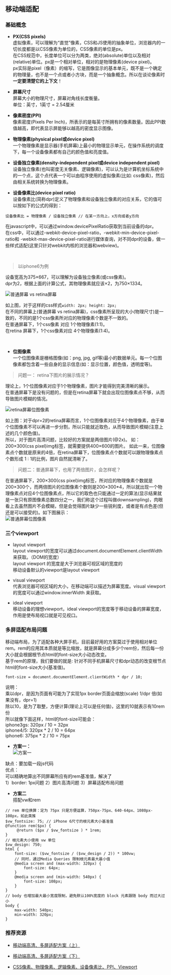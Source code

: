 ## 移动端适配

### 基础概念

* **PX(CSS pixels)**  
虚拟像素，可以理解为“直觉”像素，CSS和JS使用的抽象单位，浏览器内的一切长度都是以CSS像素为单位的，CSS像素的单位是px。  
在CSS规范中，长度单位可以分为两类，绝对(absolute)单位以及相对(relative)单位。px是一个相对单位，相对的是物理像素(device pixel)。  
px实际是pixel（像素）的缩写，它是图像显示的基本单元，既不是一个确定的物理量，也不是一个点或者小方块，而是一个抽象概念。所以在谈论像素时**一定要清楚它的上下文**！

* **屏幕尺寸**  
屏幕大小的物理尺寸，屏幕对角线长度衡量。  
单位：英寸，1英寸 = 2.54厘米  

* **像素密度(PPI)**  
像素密度(Pixels Per Inch)，所表示的是每英寸所拥有的像素数量。因此PPI数值越高，即代表显示屏能够以越高的密度显示图像。  

* **物理像素(physical pixel或device pixel)**  
 一个物理像素是显示器(手机屏幕)上最小的物理显示单元，在操作系统的调度下，每一个设备像素都有自己的颜色值和亮度值。  

* **设备独立像素(density-independent pixel或device independent pixel)**  
设备独立像素(也叫密度无关像素、逻辑像素)，可以认为是计算机坐标系统中的一个点，这个点代表一个可以由程序使用的虚拟像素(比如: css像素)，然后由相关系统转换为物理像素。  

* **设备像素比(device pixel ratio)**  
设备像素比(简称dpr)定义了物理像素和设备独立像素的对应关系，它的值可以按如下的公式的得到：  
```
设备像素比 = 物理像素 / 设备独立像素 // 在某一方向上，x方向或者y方向
```  
在javascript中，可以通过window.devicePixelRatio获取到当前设备的dpr。  
在css中，可以通过-webkit-device-pixel-ratio，-webkit-min-device-pixel-ratio和 -webkit-max-device-pixel-ratio进行媒体查询，对不同dpr的设备，做一些样式适配(这里只针对webkit内核的浏览器和webview)。  

<br />

>以iphone6为例

设备宽高为375×667，可以理解为设备独立像素(或css像素)。  
dpr为2，根据上面的计算公式，其物理像素就应该×2，为750×1334。  

![普通屏幕 vs retina屏幕](./images/0.webp)  

如上图，对于这样的css样式`width: 2px; height: 2px;`  
在不同的屏幕上(普通屏幕 vs retina屏幕)，css像素所呈现的大小(物理尺寸)是一致的，不同的是1个css像素所对应的物理像素个数是不一致的。  
在普通屏幕下，1个css像素 对应 1个物理像素(1:1)。  
在retina 屏幕下，1个css像素对应 4个物理像素(1:4)。  

<br />

* **位图像素**  
一个位图像素是栅格图像(如：png, jpg, gif等)最小的数据单元。每一个位图像素都包含着一些自身的显示信息(如：显示位置，颜色值，透明度等)。


>问题一： retina下图片的展示情况？

理论上，1个位图像素对应于1个物理像素，图片才能得到完美清晰的展示。  
在普通屏幕下是没有问题的，但是在retina屏幕下就会出现位图像素点不够，从而导致图片模糊的情况。  

![retina屏幕位图像素](./images/640.webp)  

如上图：对于dpr=2的retina屏幕而言，1个位图像素对应于4个物理像素，由于单个位图像素不可以再进一步分割，所以只能就近取色，从而导致图片模糊(注意上述的几个颜色值)。  
所以，对于图片高清问题，比较好的方案就是两倍图片(@2x)。
如：200×300(css pixel)img标签，就需要提供400×600的图片。
如此一来，位图像素点个数就是原来的4倍，在retina屏幕下，位图像素点个数就可以跟物理像素点个数形成 1 : 1的比例，图片自然就清晰了。  

>问题二：普通屏幕下，也用了两倍图片，会怎样呢？

在普通屏幕下，200×300(css pixel)img标签，所对应的物理像素个数就是200×300个，而两倍图片的位图像素个数则是200×300*4，所以就出现一个物理像素点对应4个位图像素点，所以它的取色也只能通过一定的算法(显示结果就是一张只有原图像素总数四分之一，我们称这个过程叫做downsampling)，肉眼看上去虽然图片不会模糊，但是会觉得图片缺少一些锐利度，或者是有点色差(但还是可以接受的)。如下图展示：  
![普通屏幕位图像素](./images/641.webp)  

### 三个viewport

* layout viewport  
layout viewport的宽度可以通过document.documentElement.clientWidth 来获取。（DOM的宽度）  
layout viewport 的宽度是大于浏览器可视区域的宽度的  
移动设备默认的viewport是layout viewport

* visual viewport  
代表浏览器可视区域的大小，在移动端可以描述为屏幕宽度。visual viewport的宽度可以通过window.innerWidth 来获取。

* ideal viewport  
移动设备的理想viewport，ideal viewport的宽度等于移动设备的屏幕宽度，作用是使布局视口就是可见视口。

### 多屏适配布局问题

移动端布局，为了适配各种大屏手机，目前最好用的方案莫过于使用相对单位rem。rem的应用其本质就是等比缩放，就是屏幕分成多少个rem份，然后每一份大小就会根据根节点html的font-size大小动态改变。  
基于rem的原理，我们要做的就是: 针对不同手机屏幕尺寸和dpr动态的改变根节点html的font-size大小(基准值)。  
```
font-size = document.documentElement.clientWidth * dpr / 10;
```
说明：  
乘以dpr，是因为页面有可能为了实现1px border页面会缩放(scale) 1/dpr 倍(如果没有，dpr=1)  
除以10，是为了取整，方便计算(理论上可以是任何值)，这里的10就表示有10rem份  
所以就像下面这样，html的font-size可能会：  
iphone3gs: 320px / 10 = 32px  
iphone4/5: 320px * 2 / 10 = 64px  
iphone6: 375px * 2 / 10 = 75px  

* **方案一：**  
![方案一](./images/642.webp)  

缺点：要加载一段js代码  
优点：  
可以精确地算出不同屏幕所应有的rem基准值，解决了  
1）border: 1px问题
2）图片高清问题
3）屏幕适配布局问题

* **方案二**  
搭配vw和rem  
```
// rem 单位换算：定为 75px 只是方便运算，750px-75px、640-64px、1080px-108px，如此类推
$vw_fontsize: 75; // iPhone 6尺寸的根元素大小基准值
@function rem($px) {
     @return ($px / $vw_fontsize ) * 1rem;
}
// 根元素大小使用 vw 单位
$vw_design: 750;
html {
    font-size: ($vw_fontsize / ($vw_design / 2)) * 100vw; 
    // 同时，通过Media Queries 限制根元素最大最小值
    @media screen and (max-width: 320px) {
        font-size: 64px;
    }
    @media screen and (min-width: 540px) {
        font-size: 108px;
    }
}
// body 也增加最大最小宽度限制，避免默认100%宽度的 block 元素跟随 body 而过大过小
body {
    max-width: 540px;
    min-width: 320px;
}
```



### 推荐资源

* [移动端高清、多屏适配方案（上）](https://mp.weixin.qq.com/s/gS-odjwmojzeiR6ibEuWmg)  
* [移动端高清、多屏适配方案（下）](https://mp.weixin.qq.com/s/8NIc7z4l0ZoAj9NRc3v22Q)

* [CSS像素、物理像素、逻辑像素、设备像素比、PPI、Viewport](https://github.com/jawil/blog/issues/21)  



